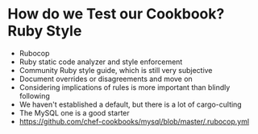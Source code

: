 # How do we Test our Cookbook? Ruby Style #
* Rubocop
* Ruby static code analyzer and style enforcement
 * Community Ruby style guide, which is still very subjective
* Document overrides or disagreements and move on
 * Considering implications of rules is more important than blindly following
* We haven't established a default, but there is a lot of cargo-culting
 * The MySQL one is a good starter
 * <https://github.com/chef-cookbooks/mysql/blob/master/.rubocop.yml>
